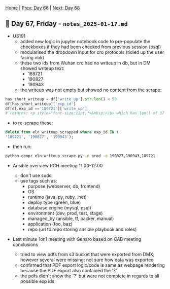 [Home](../../main.md) | [Prev: Day 66](notes_2025-01-16.md) | [Next: Day 68](./notes_2025-01-18.md)

## 📝 Day 67, Friday - `notes_2025-01-17.md`

- US191
    * added new logic in jupyter notebook code to pre-populate the checkboxes if they had been checked from previous session (psql)
    * modularised the dropdown input for cro protocols (tidied up the user facing nbk)
    * these two ids from Wuhan cro had no writeup in db, but in DM showed writeup text:
        * 189721
        * 190827
        * 190943
    * the writeup was not empty but showed no content from the scrape:

```python
has_short_writeup = df['write_up'].str.len() < 50
df[has_short_writeup]['exp_id']
df[df.exp_id =='189721']['write_up']
# returns: <p style="font-size:11pt;">&nbsp;</p> which has len() of 37
```

- to re-scrape these:
```sql
delete from eln_writeup_scrapped where exp_id IN (
'189721', '190827', '190943');
```
- then run:
```bash
python compr_eln_writeup_scrape.py -n prod -e 190827,190943,189721
```

- Ansible overview RCH meeting 11:00-12:00
    * don't use sudo
    * use tags such as: 
        * purpose (webserver, db, frontend)
        * OS
        * runtime (java, py, ruby, .net)
        * deploy type (green, blue)
        * database engine (mysql, psql)
        * environment (dev, prod, test, stage)
        * managed_by (ansible, tf, packer, manual)
        * application (foo, baz)
        * repo (url to repo storing ansible playbook and roles)

- Last minute 1on1 meeting with Genaro based on CAB meeting conclusions
    * tried to view pdfs from s3 bucket that were exported from DMX; however several were missing; not sure how data was exported
    * confirmed that PDF export logic/code is same as webpage rendering because the PDF export also contained the '?'
    * the pdfs didn't show the '?' but were not complete in regards to all possible exp ids
